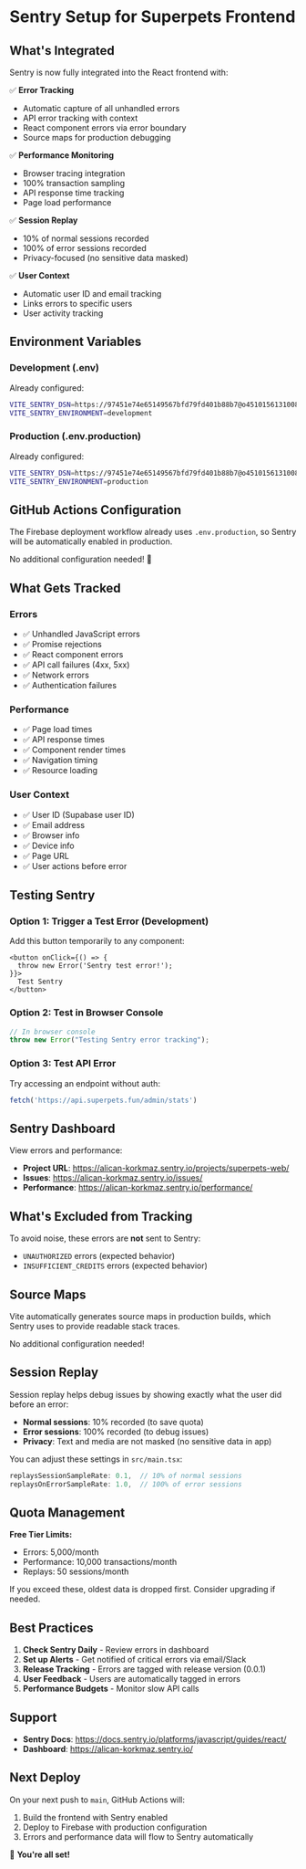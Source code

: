 # Sentry Setup for Superpets Frontend

## What's Integrated

Sentry is now fully integrated into the React frontend with:

✅ **Error Tracking**
- Automatic capture of all unhandled errors
- API error tracking with context
- React component errors via error boundary
- Source maps for production debugging

✅ **Performance Monitoring**
- Browser tracing integration
- 100% transaction sampling
- API response time tracking
- Page load performance

✅ **Session Replay**
- 10% of normal sessions recorded
- 100% of error sessions recorded
- Privacy-focused (no sensitive data masked)

✅ **User Context**
- Automatic user ID and email tracking
- Links errors to specific users
- User activity tracking

## Environment Variables

### Development (.env)
Already configured:
```bash
VITE_SENTRY_DSN=https://97451e74e65149567bfd79fd401b88b7@o4510156131008512.ingest.de.sentry.io/4510156145098832
VITE_SENTRY_ENVIRONMENT=development
```

### Production (.env.production)
Already configured:
```bash
VITE_SENTRY_DSN=https://97451e74e65149567bfd79fd401b88b7@o4510156131008512.ingest.de.sentry.io/4510156145098832
VITE_SENTRY_ENVIRONMENT=production
```

## GitHub Actions Configuration

The Firebase deployment workflow already uses `.env.production`, so Sentry will be automatically enabled in production.

No additional configuration needed! 🎉

## What Gets Tracked

### Errors
- ✅ Unhandled JavaScript errors
- ✅ Promise rejections
- ✅ React component errors
- ✅ API call failures (4xx, 5xx)
- ✅ Network errors
- ✅ Authentication failures

### Performance
- ✅ Page load times
- ✅ API response times
- ✅ Component render times
- ✅ Navigation timing
- ✅ Resource loading

### User Context
- ✅ User ID (Supabase user ID)
- ✅ Email address
- ✅ Browser info
- ✅ Device info
- ✅ Page URL
- ✅ User actions before error

## Testing Sentry

### Option 1: Trigger a Test Error (Development)
Add this button temporarily to any component:

```tsx
<button onClick={() => {
  throw new Error('Sentry test error!');
}}>
  Test Sentry
</button>
```

### Option 2: Test in Browser Console
```javascript
// In browser console
throw new Error("Testing Sentry error tracking");
```

### Option 3: Test API Error
Try accessing an endpoint without auth:
```javascript
fetch('https://api.superpets.fun/admin/stats')
```

## Sentry Dashboard

View errors and performance:
- **Project URL**: https://alican-korkmaz.sentry.io/projects/superpets-web/
- **Issues**: https://alican-korkmaz.sentry.io/issues/
- **Performance**: https://alican-korkmaz.sentry.io/performance/

## What's Excluded from Tracking

To avoid noise, these errors are **not** sent to Sentry:
- `UNAUTHORIZED` errors (expected behavior)
- `INSUFFICIENT_CREDITS` errors (expected behavior)

## Source Maps

Vite automatically generates source maps in production builds, which Sentry uses to provide readable stack traces.

No additional configuration needed!

## Session Replay

Session replay helps debug issues by showing exactly what the user did before an error:

- **Normal sessions**: 10% recorded (to save quota)
- **Error sessions**: 100% recorded (to debug issues)
- **Privacy**: Text and media are not masked (no sensitive data in app)

You can adjust these settings in `src/main.tsx`:
```typescript
replaysSessionSampleRate: 0.1,  // 10% of normal sessions
replaysOnErrorSampleRate: 1.0,  // 100% of error sessions
```

## Quota Management

**Free Tier Limits:**
- Errors: 5,000/month
- Performance: 10,000 transactions/month
- Replays: 50 sessions/month

If you exceed these, oldest data is dropped first. Consider upgrading if needed.

## Best Practices

1. **Check Sentry Daily** - Review errors in dashboard
2. **Set up Alerts** - Get notified of critical errors via email/Slack
3. **Release Tracking** - Errors are tagged with release version (0.0.1)
4. **User Feedback** - Users are automatically tagged in errors
5. **Performance Budgets** - Monitor slow API calls

## Support

- **Sentry Docs**: https://docs.sentry.io/platforms/javascript/guides/react/
- **Dashboard**: https://alican-korkmaz.sentry.io/

## Next Deploy

On your next push to `main`, GitHub Actions will:
1. Build the frontend with Sentry enabled
2. Deploy to Firebase with production configuration
3. Errors and performance data will flow to Sentry automatically

🎉 **You're all set!**
